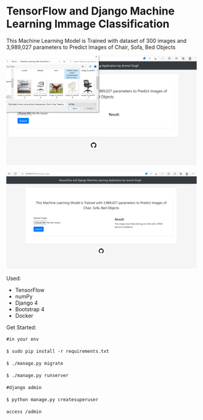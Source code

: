 # TensorFlow and Django Machine Learning Immage Classification
This Machine Learning Model is Trained with dataset of 300 images and 3,989,027 parameters to Predict Images of Chair, Sofa, Bed Objects

![Alt text](products/static/images/demo-1.jpg?raw=true "demo-1")

![Alt text](products/static/images/demo-2.png?raw=true "demo-2")


Used:

- TensorFlow
- numPy
- Django 4
- Bootstrap 4
- Docker

Get Started:

```
#in your env

$ sudo pip install -r requirements.txt

$ ./manage.py migrate

$ ./manage.py runserver

#django admin

$ python manage.py createsuperuser

access /admin

```
